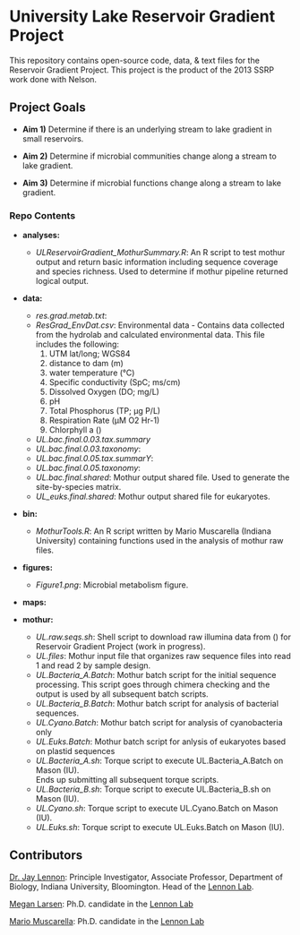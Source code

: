 University Lake Reservoir Gradient Project
==========

This repository contains open-source code, data, & text files for the Reservoir Gradient Project.
This project is the product of the 2013 SSRP work done with Nelson.

## Project Goals

* **Aim 1)** Determine if there is an underlying stream to lake gradient in small reservoirs.

* **Aim 2)** Determine if microbial communities change along a stream to lake gradient.

* **Aim 3)** Determine if microbial functions change along a stream to lake gradient.

### Repo Contents

* **analyses:**
	* *ULReservoirGradient_MothurSummary.R*: An R script to test mothur output and return basic information including sequence coverage and species richness.
	Used to determine if mothur pipeline returned logical output.


* **data:**
	* *res.grad.metab.txt*:
	* *ResGrad_EnvDat.csv*: Environmental data - Contains data collected from the hydrolab and calculated environmental data.
	This file includes the following:
		1. UTM lat/long; WGS84
		2. distance to dam (m)
		3. water temperature (°C)
		4. Specific conductivity (SpC; ms/cm)
		5. Dissolved Oxygen (DO; mg/L)
		6. pH
		7. Total Phosphorus (TP; µg P/L)
		8. Respiration Rate (µM O2 Hr-1)
		9. Chlorphyll a ()
	* *UL.bac.final.0.03.tax.summary*
	* *UL.bac.final.0.03.taxonomy*:
	* *UL.bac.final.0.05.tax.summarY*:
	* *UL.bac.final.0.05.taxonomy*:
	* *UL.bac.final.shared*: Mothur output shared file.
	Used to generate the site-by-species matrix.
	* *UL_euks.final.shared*: Mothur output shared file for eukaryotes.


* **bin:**
	* *MothurTools.R*: An R script written by Mario Muscarella (Indiana University) containing functions used in the analysis of mothur raw files.


* **figures:**
  * *Figure1.png*: Microbial metabolism figure.


* **maps:**


* **mothur:**
  * *UL.raw.seqs.sh*: Shell script to download raw illumina data from ()  for Reservoir Gradient Project (work in progress).  
  * *UL.files*: Mothur input file that organizes raw sequence files into read 1 and read 2 by sample design.  
  * *UL.Bacteria_A.Batch*: Mothur batch script for the initial sequence processing.
	This script goes through chimera checking and the output is used by all subsequent batch scripts.
  * *UL.Bacteria_B.Batch*: Mothur batch script for analysis of bacterial sequences.
  * *UL.Cyano.Batch*: Mothur batch script for analysis of cyanobacteria only
  * *UL.Euks.Batch*: Mothur batch script for anlysis of eukaryotes based on plastid sequences
  * *UL.Bacteria_A.sh*: Torque script to execute UL.Bacteria_A.Batch on Mason (IU).   
	Ends up submitting all subsequent torque scripts.
  * *UL.Bacteria_B.sh*: Torque script to execute UL.Bacteria_B.sh on Mason (IU).
  * *UL.Cyano.sh*: Torque script to execute UL.Cyano.Batch on Mason (IU).
  * *UL.Euks.sh*: Torque script to execute UL.Euks.Batch on Mason (IU).


## Contributors

[Dr. Jay Lennon](http://www.indiana.edu/~microbes/people.php): Principle Investigator, Associate Professor, Department of Biology, Indiana University, Bloomington. Head of the [Lennon Lab](http://www.indiana.edu/~microbes/people.php).

[Megan Larsen](http://meganllarsen.wordpress.com): Ph.D. candidate in the [Lennon Lab](http://www.indiana.edu/~microbes/people.php)

[Mario Muscarella](http://mmuscarella.github.io/): Ph.D. candidate in the [Lennon Lab](http://www.indiana.edu/~microbes/people.php)
